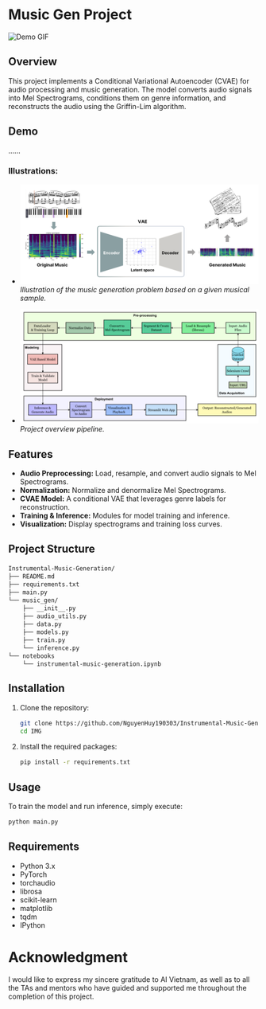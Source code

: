 # Music Gen Project

![Demo GIF](path/to/demo.gif)

## Overview
This project implements a Conditional Variational Autoencoder (CVAE) for audio processing and music generation. The model converts audio signals into Mel Spectrograms, conditions them on genre information, and reconstructs the audio using the Griffin-Lim algorithm.
## Demo
......
### Illustrations:
- ![Illustration](images/Illustration.png)  
  *Illustration of the music generation problem based on a given musical sample.*

- ![Pipeline](images/Pipeline.png)  
  *Project overview pipeline.*
## Features
- **Audio Preprocessing:** Load, resample, and convert audio signals to Mel Spectrograms.
- **Normalization:** Normalize and denormalize Mel Spectrograms.
- **CVAE Model:** A conditional VAE that leverages genre labels for reconstruction.
- **Training & Inference:** Modules for model training and inference.
- **Visualization:** Display spectrograms and training loss curves.

## Project Structure
```
Instrumental-Music-Generation/
├── README.md
├── requirements.txt
├── main.py
└── music_gen/
    ├── __init__.py
    ├── audio_utils.py
    ├── data.py
    ├── models.py
    ├── train.py
    └── inference.py
└── notebooks
    └── instrumental-music-generation.ipynb

```

## Installation
1. Clone the repository:
   ```bash
   git clone https://github.com/NguyenHuy190303/Instrumental-Music-Generation.git IMG
   cd IMG
   ```

2. Install the required packages:
   ```bash
   pip install -r requirements.txt
   ```

## Usage
To train the model and run inference, simply execute:
```bash
python main.py
```

## Requirements
- Python 3.x
- PyTorch
- torchaudio
- librosa
- scikit-learn
- matplotlib
- tqdm
- IPython


# Acknowledgment
I would like to express my sincere gratitude to AI Vietnam, as well as to all the TAs and mentors who have guided and supported me throughout the completion of this project.
